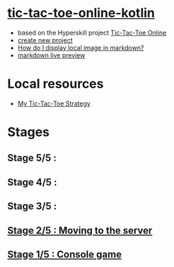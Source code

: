 # [tic-tac-toe-online-kotlin](https://github.com/javapda/tic-tac-toe-online-kotlin)
* based on the Hyperskill project [Tic-Tac-Toe Online](https://hyperskill.org/projects/366)
* [create new project](https://jetbrains.github.io/Exposed/getting-started-with-exposed.html#create-new-project)
* [How do I display local image in markdown?](https://stackoverflow.com/questions/41604263/how-do-i-display-local-image-in-markdown)
* [markdown live preview](https://markdownlivepreview.com/)

# Local resources
* [My Tic-Tac-Toe Strategy](./docs/my-tic-tac-toe-strategy.md)

# Stages

## Stage 5/5 : 
## Stage 4/5 : 
## Stage 3/5 : 
## [Stage 2/5 : Moving to the server](docs/stage_2_of_5_moving_to_the_server.md) 
## [Stage 1/5 : Console game](docs/stage_1_of_5_console_game.md) 